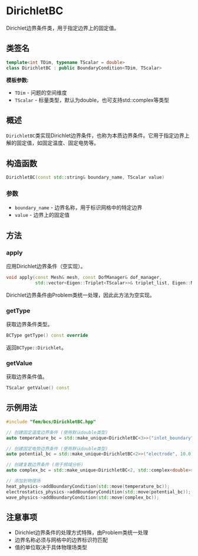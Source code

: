 # DirichletBC

Dirichlet边界条件类，用于指定边界上的固定值。

## 类签名

```cpp
template<int TDim, typename TScalar = double>
class DirichletBC : public BoundaryCondition<TDim, TScalar>
```

**模板参数:**
- `TDim` - 问题的空间维度
- `TScalar` - 标量类型，默认为double，也可支持std::complex<double>等类型

## 概述

`DirichletBC`类实现Dirichlet边界条件，也称为本质边界条件。它用于指定边界上解的固定值，如固定温度、固定电势等。

## 构造函数

```cpp
DirichletBC(const std::string& boundary_name, TScalar value)
```

### 参数

- `boundary_name` - 边界名称，用于标识网格中的特定边界
- `value` - 边界上的固定值

## 方法

### apply

应用Dirichlet边界条件（空实现）。

```cpp
void apply(const Mesh& mesh, const DofManager& dof_manager,
           std::vector<Eigen::Triplet<TScalar>>& triplet_list, Eigen::Matrix<TScalar, Eigen::Dynamic, 1>& F_global) const override
```

Dirichlet边界条件由Problem类统一处理，因此此方法为空实现。

### getType

获取边界条件类型。

```cpp
BCType getType() const override
```

返回`BCType::Dirichlet`。

### getValue

获取边界条件值。

```cpp
TScalar getValue() const
```

## 示例用法

```cpp
#include "fem/bcs/DirichletBC.hpp"

// 创建固定温度边界条件 (使用默认double类型)
auto temperature_bc = std::make_unique<DirichletBC<3>>("inlet_boundary", 300.0); // 300K

// 创建固定电势边界条件 (使用默认double类型)
auto potential_bc = std::make_unique<DirichletBC<2>>("electrode", 10.0); // 10V

// 创建复数边界条件 (用于频域分析)
auto complex_bc = std::make_unique<DirichletBC<2, std::complex<double>>>("port", std::complex<double>(1.0, 0.5));

// 添加到物理场
heat_physics->addBoundaryCondition(std::move(temperature_bc));
electrostatics_physics->addBoundaryCondition(std::move(potential_bc));
wave_physics->addBoundaryCondition(std::move(complex_bc));
```

## 注意事项

- Dirichlet边界条件的处理方式特殊，由Problem类统一处理
- 边界名称必须与网格中的边界标识符匹配
- 值的单位取决于具体物理场类型